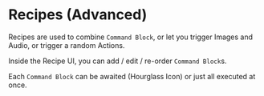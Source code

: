 # Recipes (Advanced)

Recipes are used to combine `Command Block`, or let you trigger Images and Audio, or trigger a random Actions.

Inside the Recipe UI, you can add / edit / re-order `Command Block`s. 

Each `Command Block` can be awaited (Hourglass Icon) or just all executed at once.

